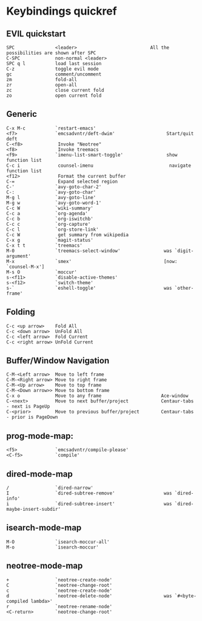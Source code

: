 # Keybindings quickref

EVIL quickstart
---------------

    SPC               <leader>                           All the possibilities are shown after SPC
	C-SPC             non-normal <leader>
    SPC q l           load last session
    C-z               toggle evil mode
	gc                comment/uncomment
	zm                fold-all
	zr                open-all
	zc                close current fold
	zo                open current fold

Generic
--------

    C-x M-c           `restart-emacs'
    <f7>              `emcsadvntr/deft-dwim'                   Start/quit deft
    C-<f8>             Invoke "Neotree"
    <f8>               Invoke treemacs
    <f9>              `imenu-list-smart-toggle'                show function list
    C-c i              counsel-imenu                            navigate function list
    <f12>              Format the current buffer
    C-=                Expand selected region
    C-'               `avy-goto-char-2'
    C-:               `avy-goto-char'
    M-g l             `avy-goto-line'
    M-g w             `avy-goto-word-1'
    C-c W             `wiki-summary'
    C-c a             `org-agenda'
    C-c b             `org-iswitchb'
    C-c c             `org-capture'
    C-c l             `org-store-link'
    C-c W              get summary from wikipedia
    C-x g             `magit-status'
    C-x t t           `treemacs'
    M-0               `treemacs-select-window'                was `digit-argument'
    M-x               `smex'                                  [now: `counsel-M-x']
    M-s O             `moccur'
    s-<f11>           `disable-active-themes'
    s-<f12>           `switch-theme'
    s-`               `eshell-toggle'                         was `other-frame'

Folding
--------

    C-c <up arrow>    Fold All
    C-c <down arrow>  UnFold All
    C-c <left arrow>  Fold Current
    C-c <right arrow> UnFold Current

Buffer/Window Navigation
--------

    C-M-<Left arrow>  Move to left frame
    C-M-<Right arrow> Move to right frame
    C-M-<Up arrow>    Move to top frame
    C-M-<Down arrow>> Move to bottom frame
    C-x o             Move to any frame                      Ace-window
    C-<next>          Move to next buffer/project            Centaur-tabs - next is PageUp
    C-<prior>         Move to previous buffer/project        Centaur-tabs - prior is PageDown

prog-mode-map: <f5>
--------

    <f5>              `emcsadvntr/compile-please'
    <C-f5>            `compile'

dired-mode-map
--------

    /                 `dired-narrow'
    I                 `dired-subtree-remove'                  was `dired-info'
    i                 `dired-subtree-insert'                  was `dired-maybe-insert-subdir'


isearch-mode-map
--------

    M-O               `isearch-moccur-all'
    M-o               `isearch-moccur'


neotree-mode-map
--------

    +                 `neotree-create-node'
    C                 `neotree-change-root'
    c                 `neotree-create-node'
    d                 `neotree-delete-node'                   was `#<byte-compiled lambda>'
    r                 `neotree-rename-node'
    <C-return>        `neotree-change-root'
